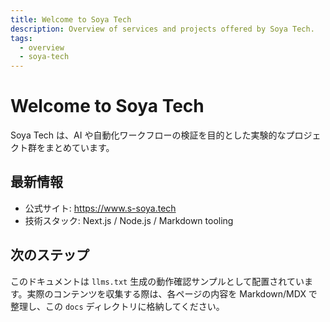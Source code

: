 ```yaml
---
title: Welcome to Soya Tech
description: Overview of services and projects offered by Soya Tech.
tags:
  - overview
  - soya-tech
---
```


# Welcome to Soya Tech

Soya Tech は、AI や自動化ワークフローの検証を目的とした実験的なプロジェクト群をまとめています。

## 最新情報

- 公式サイト: https://www.s-soya.tech
- 技術スタック: Next.js / Node.js / Markdown tooling

## 次のステップ

このドキュメントは `llms.txt` 生成の動作確認サンプルとして配置されています。実際のコンテンツを収集する際は、各ページの内容を Markdown/MDX で整理し、この `docs` ディレクトリに格納してください。
